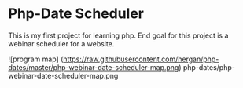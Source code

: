 Php-Date Scheduler
======

This is my first project for learning php. End goal for this project is a webinar scheduler for a website.

![program map] (https://raw.githubusercontent.com/hergan/php-dates/master/php-webinar-date-scheduler-map.png)
php-dates/php-webinar-date-scheduler-map.png